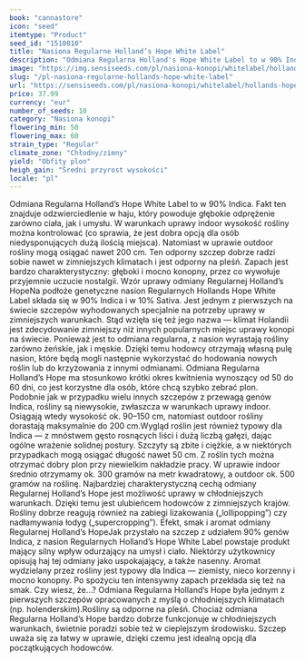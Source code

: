 ```yaml
---
book: "cannastore"
icon: "seed"
itemtype: "Product"
seed_id: "1510010"
title: "Nasiona Regularne Holland’s Hope White Label"
description: "Odmiana Regularna Holland's Hope White Label to w 90% Indica i 10% Sativa. Zapach i smak są klasycznie konopne, a uczucie odprężenia obejmuje całe ciało."
image: "https://img.sensiseeds.com/pl/nasiona-konopi/whitelabel/hollands-hope-image.png"
slug: "/pl-nasiona-regularne-hollands-hope-white-label"
url: "https://sensiseeds.com/pl/nasiona-konopi/whitelabel/hollands-hope?a_aid=cannastore"
price: 37.99
currency: "eur"
number_of_seeds: 10
category: "Nasiona konopi"
flowering_min: 50
flowering_max: 60
strain_type: "Regular"
climate_zone: "Chłodny/zimny"
yield: "Obfity plon"
heigh_gain: "Średni przyrost wysokości"
locale: "pl"
---
```

Odmiana Regularna Holland’s Hope White Label to w 90% Indica. Fakt ten znajduje odzwierciedlenie w haju, który powoduje głębokie odprężenie zarówno ciała, jak i umysłu. W warunkach uprawy indoor wysokość rośliny można kontrolować (co sprawia, że jest dobra opcją dla osób niedysponujących dużą ilością miejsca). Natomiast w uprawie outdoor rośliny mogą osiągać nawet 200 cm. Ten odporny szczep dobrze radzi sobie nawet w zimniejszych klimatach i jest odporny na pleśń. Zapach jest bardzo charakterystyczny: głęboki i mocno konopny, przez co wywołuje przyjemnie uczucie nostalgii. Wzór uprawy odmiany Regularnej Holland’s HopeNa podłoże genetyczne nasion Regularnych Hollands Hope White Label składa się w 90% Indica i w 10% Sativa. Jest jednym z pierwszych na świecie szczepów wyhodowanych specjalnie na potrzeby uprawy w zimniejszych warunkach. Stąd wzięła się też jego nazwa — klimat Holandii jest zdecydowanie zimniejszy niż innych popularnych miejsc uprawy konopi na świecie. Ponieważ jest to odmiana regularna, z nasion wyrastają rośliny zarówno żeńskie, jak i męskie. Dzięki temu hodowcy otrzymają własną pulę nasion, które będą mogli następnie wykorzystać do hodowania nowych roślin lub do krzyżowania z innymi odmianami. Odmiana Regularna Holland’s Hope ma stosunkowo krótki okres kwitnienia wynoszący od 50 do 60 dni, co jest korzystne dla osób, które chcą szybko zebrać plon. Podobnie jak w przypadku wielu innych szczepów z przewagą genów Indica, rośliny są niewysokie, zwłaszcza w warunkach uprawy indoor. Osiągają wtedy wysokość ok. 90–150 cm, natomiast outdoor rośliny dorastają maksymalnie do 200 cm.Wygląd roślin jest również typowy dla Indica — z mnóstwem gęsto rosnących liści i dużą liczbą gałęzi, dając ogólne wrażenie solidnej postury. Szczyty są zbite i ciężkie, a w niektórych przypadkach mogą osiągać długość nawet 50 cm. Z roślin tych można otrzymać dobry plon przy niewielkim nakładzie pracy. W uprawie indoor średnio otrzymamy ok. 300 gramów na metr kwadratowy, a outdoor ok. 500 gramów na roślinę. Najbardziej charakterystyczną cechą odmiany Regularnej Holland’s Hope jest możliwość uprawy w chłodniejszych warunkach. Dzięki temu jest ulubieńcem hodowców z zimniejszych krajów. Rośliny dobrze reagują również na zabiegi lizakowania („lollipopping”) czy nadłamywania łodyg („supercropping”). Efekt, smak i aromat odmiany Regularnej Holland’s HopeJak przystało na szczep z udziałem 90% genów Indica, z nasion Regularnych Holland’s Hope White Label powstaje produkt mający silny wpływ odurzający na umysł i ciało. Niektórzy użytkownicy opisują haj tej odmiany jako uspokajający, a także nasenny. Aromat wydzielany przez rośliny jest typowy dla Indica — ziemisty, nieco korzenny i mocno konopny. Po spożyciu ten intensywny zapach przekłada się też na smak. Czy wiesz, że…? Odmiana Regularna Holland’s Hope była jednym z pierwszych szczepów opracowanych z myślą o chłodniejszych klimatach (np. holenderskim).Rośliny są odporne na pleśń. Chociaż odmiana Regularna Holland’s Hope bardzo dobrze funkcjonuje w chłodniejszych warunkach, świetnie poradzi sobie też w cieplejszym środowisku. Szczep uważa się za łatwy w uprawie, dzięki czemu jest idealną opcją dla początkujących hodowców.
